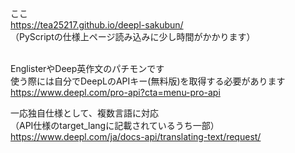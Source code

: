ここ<br>
https://tea25217.github.io/deepl-sakubun/<br>
（PyScriptの仕様上ページ読み込みに少し時間がかかります）<br>
<br>

EnglisterやDeep英作文のパチモンです<br>
使う際には自分でDeepLのAPIキー(無料版)を取得する必要があります<br>
https://www.deepl.com/pro-api?cta=menu-pro-api<br>

一応独自仕様として、複数言語に対応<br>
（API仕様のtarget_langに記載されているうち一部）<br>
https://www.deepl.com/ja/docs-api/translating-text/request/<br>
